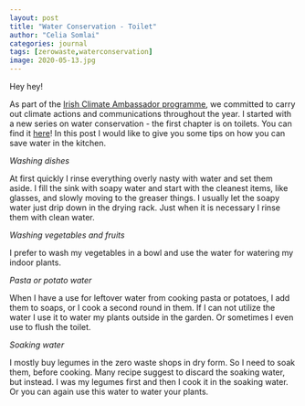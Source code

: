 ```yaml
---
layout: post
title: "Water Conservation - Toilet"
author: "Celia Somlai"
categories: journal
tags: [zerowaste,waterconservation]
image: 2020-05-13.jpg
---
```


Hey hey!

As part of the [Irish Climate Ambassador programme](https://climateambassador.ie/), we committed to carry out climate actions and communications throughout the year. I started with a new series on water conservation - the first chapter is on toilets. You can find it [here](https://celiasomlai.com/journal/Water-Conservation-Toilet.html)! In this post I would like to give you some tips on how you can save water in the kitchen.

*Washing dishes*

At first quickly I rinse everything overly nasty with water and set them aside. I fill the sink with soapy water and start with the cleanest items, like glasses, and slowly moving to the greaser things. I usually let the soapy water just drip down in the drying rack. Just when it is necessary I rinse them with clean water.

*Washing vegetables and fruits*

I prefer to wash my vegetables in a bowl and use the water for watering my indoor plants.

*Pasta or potato water*

When I have a use for leftover water from cooking pasta or potatoes, I add them to soaps, or I cook a second round in them. If I can not utilize the water I use it to water my plants outside in the garden. Or sometimes I even use to flush the toilet.

*Soaking water*

I mostly buy legumes in the zero waste shops in dry form. So I need to soak them, before cooking. Many recipe suggest to discard the soaking water, but instead. I was my legumes first and then I cook it in the soaking water. Or you can again use this water to water your plants.

